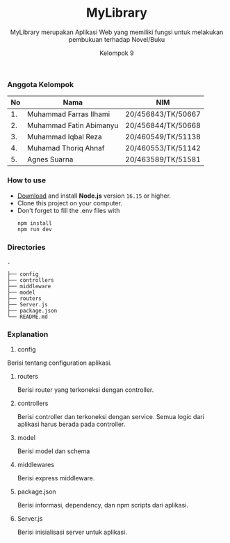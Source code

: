 <h1 align="center">
  MyLibrary
</h1>

<p align="center">
  MyLibrary merupakan Aplikasi Web yang memiliki fungsi untuk melakukan pembukuan terhadap Novel/Buku
</p>

<p align="center">Kelompok 9</p><br>

### Anggota Kelompok
|No   |   Nama     |   NIM     |
|----|------------|-----------|
|1. | Muhammad Farras Ilhami     | 20/456843/TK/50667 |
|2. | Muhammad Fatin Abimanyu    | 20/456844/TK/50668 |
|3. | Muhammad Iqbal Reza        | 20/460549/TK/51138 |
|4. | Muhamad Thoriq Ahnaf       | 20/460553/TK/51142 |
|5. | Agnes Suarna               | 20/463589/TK/51581 | 


### How to use
- [Download](https://nodejs.org/en/download/) and install **Node.js** version `16.15` or higher.
- Clone this project on your computer.
- Don't forget to fill the .env files with 
  ```bash
  npm install
  npm run dev
  ```
### Directories
    .
                        
    ├── config               
    ├── controllers           
    ├── middleware            
    ├── model                
    ├── routers                               
    ├── Server.js                 
    ├── package.json
    └── README.md
  
### Explanation
1. config
  
  Berisi tentang configuration aplikasi.
  
1. routers

   Berisi router yang terkoneksi dengan controller.

1. controllers

   Berisi controller dan terkoneksi dengan service. Semua logic dari aplikasi harus berada pada controller.

1. model

   Berisi model dan schema

1. middlewares

   Berisi express middleware.
   
1. package.json

   Berisi informasi, dependency, dan npm scripts dari aplikasi.

1. Server.js

   Berisi inisialisasi server untuk aplikasi.
